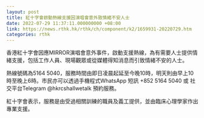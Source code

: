 ```yaml
---
layout: post
title: 紅十字會啟動熱線支援因演唱會意外致情緒不安人士
date: 2022-07-29 11:37:11.000000000 +08:00
link: https://news.rthk.hk/rthk/ch/component/k2/1659931-20220729.htm
categories: rthk
---
```


香港紅十字會因應MIRROR演唱會意外事件，啟動支援熱線，為有需要人士提供情緒支援，包括工作人員、現場觀眾或從媒體得知消息而引致情緒不安的人士。

熱線號碼為5164 5040，服務時間由即日凌晨起延至今晚10時，明天則由早上10時至晚上6時。市民亦可以透過手機程式WhatsApp 短訊 +852 5164 5040 或 社交平台Telegram @hkrcshallwetalk 預約服務。

紅十字會表示，服務是由受過相關訓練的職員及義工提供，並由臨床心理學家作出專業支援。

